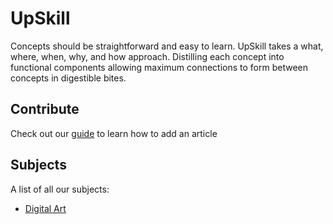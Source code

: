 # UpSkill
Concepts should be straightforward and easy to learn. UpSkill takes a what, where, when, why, and how approach. Distilling each concept into functional components allowing maximum connections to form between concepts in digestible bites.

## Contribute
Check out our [guide](wiki/tutorial.md) to learn how to add an article

## Subjects
A list of all our subjects:

- [Digital Art](wiki/digital-art/digital-art.md)


